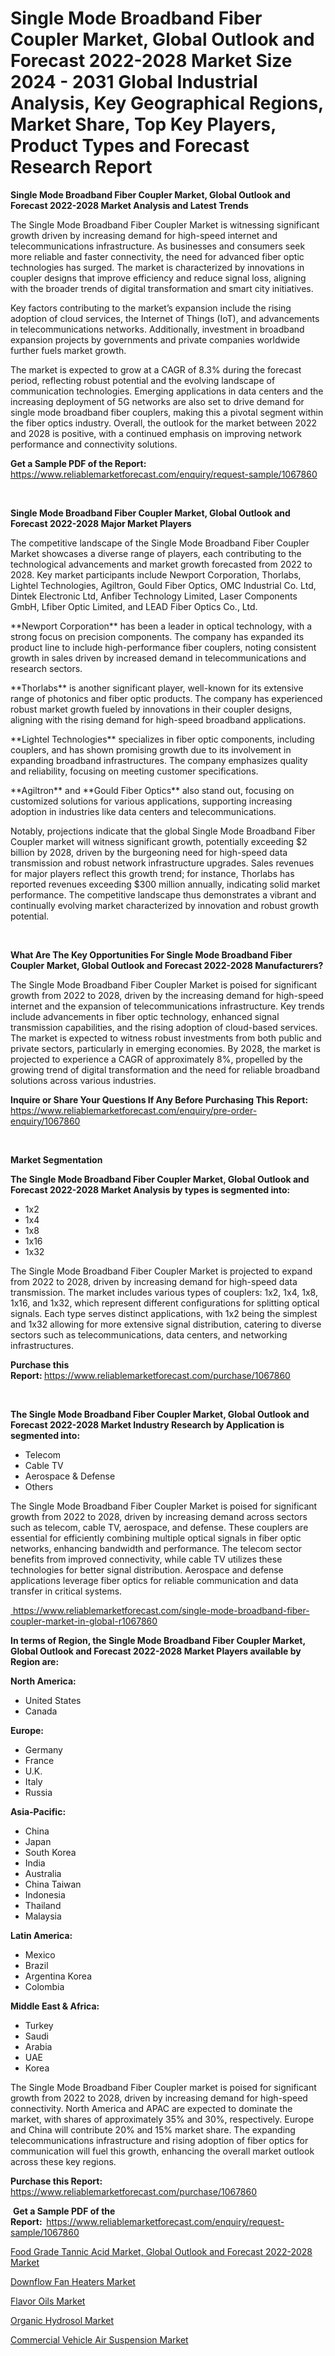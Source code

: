 <p><h1>Single Mode Broadband Fiber Coupler Market, Global Outlook and Forecast 2022-2028 Market Size 2024 - 2031 Global Industrial Analysis, Key Geographical Regions, Market Share, Top Key Players, Product Types and Forecast Research Report</h1></p><p><strong>Single Mode Broadband Fiber Coupler Market, Global Outlook and Forecast 2022-2028 Market Analysis and Latest Trends</strong></p>
<p><p>The Single Mode Broadband Fiber Coupler Market is witnessing significant growth driven by increasing demand for high-speed internet and telecommunications infrastructure. As businesses and consumers seek more reliable and faster connectivity, the need for advanced fiber optic technologies has surged. The market is characterized by innovations in coupler designs that improve efficiency and reduce signal loss, aligning with the broader trends of digital transformation and smart city initiatives.</p><p>Key factors contributing to the market’s expansion include the rising adoption of cloud services, the Internet of Things (IoT), and advancements in telecommunications networks. Additionally, investment in broadband expansion projects by governments and private companies worldwide further fuels market growth. </p><p>The market is expected to grow at a CAGR of 8.3% during the forecast period, reflecting robust potential and the evolving landscape of communication technologies. Emerging applications in data centers and the increasing deployment of 5G networks are also set to drive demand for single mode broadband fiber couplers, making this a pivotal segment within the fiber optics industry. Overall, the outlook for the market between 2022 and 2028 is positive, with a continued emphasis on improving network performance and connectivity solutions.</p></p>
<p><strong>Get a Sample PDF of the Report:&nbsp;</strong> <a href="https://www.reliablemarketforecast.com/enquiry/request-sample/1067860">https://www.reliablemarketforecast.com/enquiry/request-sample/1067860</a></p>
<p>&nbsp;</p>
<p><strong>Single Mode Broadband Fiber Coupler Market, Global Outlook and Forecast 2022-2028 Major Market Players</strong></p>
<p><p>The competitive landscape of the Single Mode Broadband Fiber Coupler Market showcases a diverse range of players, each contributing to the technological advancements and market growth forecasted from 2022 to 2028. Key market participants include Newport Corporation, Thorlabs, Lightel Technologies, Agiltron, Gould Fiber Optics, OMC Industrial Co. Ltd, Dintek Electronic Ltd, Anfiber Technology Limited, Laser Components GmbH, Lfiber Optic Limited, and LEAD Fiber Optics Co., Ltd.</p><p>**Newport Corporation** has been a leader in optical technology, with a strong focus on precision components. The company has expanded its product line to include high-performance fiber couplers, noting consistent growth in sales driven by increased demand in telecommunications and research sectors.</p><p>**Thorlabs** is another significant player, well-known for its extensive range of photonics and fiber optic products. The company has experienced robust market growth fueled by innovations in their coupler designs, aligning with the rising demand for high-speed broadband applications.</p><p>**Lightel Technologies** specializes in fiber optic components, including couplers, and has shown promising growth due to its involvement in expanding broadband infrastructures. The company emphasizes quality and reliability, focusing on meeting customer specifications.</p><p>**Agiltron** and **Gould Fiber Optics** also stand out, focusing on customized solutions for various applications, supporting increasing adoption in industries like data centers and telecommunications. </p><p>Notably, projections indicate that the global Single Mode Broadband Fiber Coupler market will witness significant growth, potentially exceeding $2 billion by 2028, driven by the burgeoning need for high-speed data transmission and robust network infrastructure upgrades. Sales revenues for major players reflect this growth trend; for instance, Thorlabs has reported revenues exceeding $300 million annually, indicating solid market performance. The competitive landscape thus demonstrates a vibrant and continually evolving market characterized by innovation and robust growth potential.</p></p>
<p>&nbsp;</p>
<p><strong>What Are The Key Opportunities For Single Mode Broadband Fiber Coupler Market, Global Outlook and Forecast 2022-2028 Manufacturers?</strong></p>
<p><p>The Single Mode Broadband Fiber Coupler Market is poised for significant growth from 2022 to 2028, driven by the increasing demand for high-speed internet and the expansion of telecommunications infrastructure. Key trends include advancements in fiber optic technology, enhanced signal transmission capabilities, and the rising adoption of cloud-based services. The market is expected to witness robust investments from both public and private sectors, particularly in emerging economies. By 2028, the market is projected to experience a CAGR of approximately 8%, propelled by the growing trend of digital transformation and the need for reliable broadband solutions across various industries.</p></p>
<p><strong>Inquire or Share Your Questions If Any Before Purchasing This Report:</strong> <a href="https://www.reliablemarketforecast.com/enquiry/pre-order-enquiry/1067860">https://www.reliablemarketforecast.com/enquiry/pre-order-enquiry/1067860</a></p>
<p>&nbsp;</p>
<p><strong>Market Segmentation</strong></p>
<p><strong>The Single Mode Broadband Fiber Coupler Market, Global Outlook and Forecast 2022-2028 Market Analysis by types is segmented into:</strong></p>
<p><ul><li>1x2</li><li>1x4</li><li>1x8</li><li>1x16</li><li>1x32</li></ul></p>
<p><p>The Single Mode Broadband Fiber Coupler Market is projected to expand from 2022 to 2028, driven by increasing demand for high-speed data transmission. The market includes various types of couplers: 1x2, 1x4, 1x8, 1x16, and 1x32, which represent different configurations for splitting optical signals. Each type serves distinct applications, with 1x2 being the simplest and 1x32 allowing for more extensive signal distribution, catering to diverse sectors such as telecommunications, data centers, and networking infrastructures.</p></p>
<p><strong>Purchase this Report:&nbsp;</strong><a href="https://www.reliablemarketforecast.com/purchase/1067860">https://www.reliablemarketforecast.com/purchase/1067860</a></p>
<p>&nbsp;</p>
<p><strong>The Single Mode Broadband Fiber Coupler Market, Global Outlook and Forecast 2022-2028 Market Industry Research by Application is segmented into:</strong></p>
<p><ul><li>Telecom</li><li>Cable TV</li><li>Aerospace & Defense</li><li>Others</li></ul></p>
<p><p>The Single Mode Broadband Fiber Coupler Market is poised for significant growth from 2022 to 2028, driven by increasing demand across sectors such as telecom, cable TV, aerospace, and defense. These couplers are essential for efficiently combining multiple optical signals in fiber optic networks, enhancing bandwidth and performance. The telecom sector benefits from improved connectivity, while cable TV utilizes these technologies for better signal distribution. Aerospace and defense applications leverage fiber optics for reliable communication and data transfer in critical systems.</p></p>
<p><a href="https://www.reliablemarketforecast.com/single-mode-broadband-fiber-coupler-market-in-global-r1067860">&nbsp;https://www.reliablemarketforecast.com/single-mode-broadband-fiber-coupler-market-in-global-r1067860</a></p>
<p><strong>In terms of Region, the Single Mode Broadband Fiber Coupler Market, Global Outlook and Forecast 2022-2028 Market Players available by Region are:</strong></p>
<p>
    <p> <strong> North America: </strong>
        <ul>
            <li>United States</li>
            <li>Canada</li>
        </ul>
        </p> 
    <p> <strong> Europe: </strong>
        <ul>
            <li>Germany</li>
            <li>France</li>
            <li>U.K.</li>
            <li>Italy</li>
            <li>Russia</li>
        </ul>
        </p> 
    <p> <strong> Asia-Pacific: </strong>
        <ul>
            <li>China</li>
            <li>Japan</li>
            <li>South Korea</li>
            <li>India</li>
            <li>Australia</li>
            <li>China Taiwan</li>
            <li>Indonesia</li>
            <li>Thailand</li>
            <li>Malaysia</li>
        </ul>
        </p> 
    <p> <strong> Latin America: </strong>
        <ul>
            <li>Mexico</li>
            <li>Brazil</li>
            <li>Argentina Korea</li>
            <li>Colombia</li>
        </ul>
        </p> 
    <p> <strong> Middle East & Africa: </strong>
        <ul>
            <li>Turkey</li>
            <li>Saudi</li>
            <li>Arabia</li>
            <li>UAE</li>
            <li>Korea</li>
        </ul>
    </p>
    </p>
<p><p>The Single Mode Broadband Fiber Coupler market is poised for significant growth from 2022 to 2028, driven by increasing demand for high-speed connectivity. North America and APAC are expected to dominate the market, with shares of approximately 35% and 30%, respectively. Europe and China will contribute 20% and 15% market share. The expanding telecommunications infrastructure and rising adoption of fiber optics for communication will fuel this growth, enhancing the overall market outlook across these key regions.</p></p>
<p><strong>Purchase this Report: </strong><a href="https://www.reliablemarketforecast.com/purchase/1067860">https://www.reliablemarketforecast.com/purchase/1067860</a></p>
<p>&nbsp;<strong>Get a Sample PDF of the Report:&nbsp;&nbsp;</strong><a href="https://www.reliablemarketforecast.com/enquiry/request-sample/1067860">https://www.reliablemarketforecast.com/enquiry/request-sample/1067860</a></p>
<p><strong></strong></p>
<p><p><a href="https://github.com/ChiragRP21/Market-Research-Report-List-6/blob/main/food-grade-tannic-acid-market-global-outlook-and-forecast-2022-2028-market.md">Food Grade Tannic Acid Market, Global Outlook and Forecast 2022-2028 Market</a></p><p><a href="https://medium.com/@carint3krolak/the-global-downflow-fan-heaters-market-is-at-the-forefront-of-innovation-driving-rapid-industry-110f2091dbde">Downflow Fan Heaters Market</a></p><p><a href="https://issuu.com/reportprime-2/docs/flavor-oils-market-size-2030.pptx_013072deb8c35e">Flavor Oils Market</a></p><p><a href="https://issuu.com/reportprime-2/docs/organic-hydrosol-market-size-2030.p_1eec6649099acb">Organic Hydrosol Market</a></p><p><a href="https://www.linkedin.com/pulse/global-commercial-vehicle-air-suspension-market-opportunities-ggvdf?trackingId=ZGS%2B8MDDTYisJo73m%2B0K7A%3D%3D">Commercial Vehicle Air Suspension Market</a></p></p>
